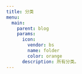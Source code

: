 ```yaml
---
title: 分类
menu:
  main:
    parent: blog
    params:
      icon:
        vendor: bs
        name: folder
        color: orange
      description: 所有分类。
---
```

